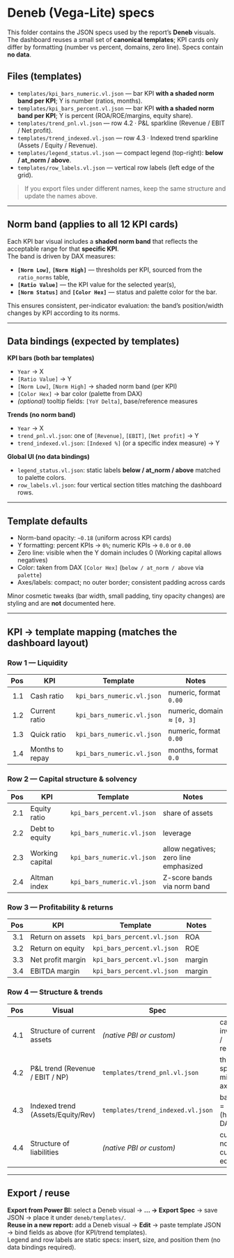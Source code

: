 # Deneb (Vega-Lite) specs

This folder contains the JSON specs used by the report’s **Deneb** visuals.  
The dashboard reuses a small set of **canonical templates**; KPI cards only differ by formatting
(number vs percent, domains, zero line). Specs contain **no data**.

## Files (templates)

- `templates/kpi_bars_numeric.vl.json` — bar KPI **with a shaded norm band per KPI**; Y is number (ratios, months).
- `templates/kpi_bars_percent.vl.json` — bar KPI **with a shaded norm band per KPI**; Y is percent (ROA/ROE/margins, equity share).
- `templates/trend_pnl.vl.json` — row 4.2 · P&L sparkline (Revenue / EBIT / Net profit).
- `templates/trend_indexed.vl.json` — row 4.3 · Indexed trend sparkline (Assets / Equity / Revenue).
- `templates/legend_status.vl.json` — compact legend (top-right): **below / at_norm / above**.
- `templates/row_labels.vl.json` — vertical row labels (left edge of the grid).

> If you export files under different names, keep the same structure and update the names above.

---

## Norm band (applies to **all 12 KPI cards**)

Each KPI bar visual includes a **shaded norm band** that reflects the acceptable range for that **specific KPI**.  
The band is driven by DAX measures:
- **`[Norm Low]`**, **`[Norm High]`** — thresholds per KPI, sourced from the `ratio_norms` table,  
- **`[Ratio Value]`** — the KPI value for the selected year(s),  
- **`[Norm Status]`** and **`[Color Hex]`** — status and palette color for the bar.

This ensures consistent, per-indicator evaluation: the band’s position/width changes by KPI according to its norms.

---

## Data bindings (expected by templates)

**KPI bars (both bar templates)**
- `Year` → X  
- `[Ratio Value]` → Y  
- `[Norm Low]`, `[Norm High]` → shaded norm band (per KPI)  
- `[Color Hex]` → bar color (palette from DAX)  
- *(optional)* tooltip fields: `[YoY Delta]`, base/reference measures

**Trends (no norm band)**
- `Year` → X  
- `trend_pnl.vl.json`: one of `[Revenue]`, `[EBIT]`, `[Net profit]` → Y  
- `trend_indexed.vl.json`: `[Indexed %]` (or a specific index measure) → Y

**Global UI (no data bindings)**
- `legend_status.vl.json`: static labels **below / at_norm / above** matched to palette colors.  
- `row_labels.vl.json`: four vertical section titles matching the dashboard rows.

---

## Template defaults

- Norm-band opacity: `~0.18` (uniform across KPI cards)  
- Y formatting: percent KPIs → `0%`; numeric KPIs → `0.0` or `0.00`  
- Zero line: visible when the Y domain includes 0 (Working capital allows negatives)  
- Color: taken from DAX `[Color Hex]` (`below / at_norm / above` via `palette`)  
- Axes/labels: compact; no outer border; consistent padding across cards  

Minor cosmetic tweaks (bar width, small padding, tiny opacity changes) are styling and are **not** documented here.

---

## KPI → template mapping (matches the dashboard layout)

### Row 1 — Liquidity
| Pos | KPI              | Template                        | Notes                     |
|----:|------------------|----------------------------------|---------------------------|
| 1.1 | Cash ratio       | `kpi_bars_numeric.vl.json`       | numeric, format `0.00`    |
| 1.2 | Current ratio    | `kpi_bars_numeric.vl.json`       | numeric, domain ≈ `[0, 3]`|
| 1.3 | Quick ratio      | `kpi_bars_numeric.vl.json`       | numeric, format `0.00`    |
| 1.4 | Months to repay  | `kpi_bars_numeric.vl.json`       | months, format `0.0`      |

### Row 2 — Capital structure & solvency
| Pos | KPI             | Template                        | Notes                                  |
|----:|-----------------|----------------------------------|----------------------------------------|
| 2.1 | Equity ratio    | `kpi_bars_percent.vl.json`       | share of assets                         |
| 2.2 | Debt to equity  | `kpi_bars_numeric.vl.json`       | leverage                                |
| 2.3 | Working capital | `kpi_bars_numeric.vl.json`       | allow negatives; zero line emphasized   |
| 2.4 | Altman index    | `kpi_bars_numeric.vl.json`       | Z-score bands via norm band             |

### Row 3 — Profitability & returns
| Pos | KPI               | Template                        | Notes  |
|----:|-------------------|----------------------------------|--------|
| 3.1 | Return on assets  | `kpi_bars_percent.vl.json`       | ROA    |
| 3.2 | Return on equity  | `kpi_bars_percent.vl.json`       | ROE    |
| 3.3 | Net profit margin | `kpi_bars_percent.vl.json`       | margin |
| 3.4 | EBITDA margin     | `kpi_bars_percent.vl.json`       | margin |

### Row 4 — Structure & trends
| Pos | Visual                          | Spec                             | Notes                                      |
|----:|---------------------------------|----------------------------------|--------------------------------------------|
| 4.1 | Structure of current assets     | *(native PBI or custom)*         | cash / inventories / receivables           |
| 4.2 | P&L trend (Revenue / EBIT / NP) | `templates/trend_pnl.vl.json`    | thin sparkline, minimal axes               |
| 4.3 | Indexed trend (Assets/Equity/Rev)| `templates/trend_indexed.vl.json`| base year = 100 (handled in DAX)           |
| 4.4 | Structure of liabilities        | *(native PBI or custom)*         | current / non-current / equity             |

---

## Export / reuse

**Export from Power BI:** select a Deneb visual → **… → Export Spec** → save JSON → place it under `deneb/templates/`.  
**Reuse in a new report:** add a Deneb visual → **Edit** → paste template JSON → bind fields as above (for KPI/trend templates).  
Legend and row labels are static specs: insert, size, and position them (no data bindings required).

